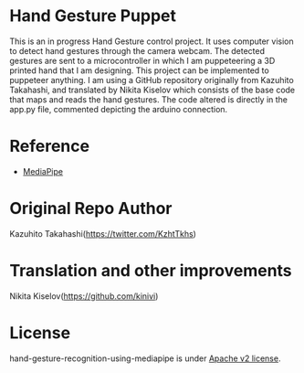 # Hand Gesture Puppet
This is an in progress Hand Gesture control project. It uses computer vision to detect hand gestures through the camera webcam. The detected gestures are sent to a microcontroller in which I am puppeteering a 3D printed hand that I am designing. This project can be implemented to puppeteer anything. I am using a GitHub repository originally from Kazuhito Takahashi, and translated by Nikita Kiselov which consists of the base code that maps and reads the hand gestures. The code altered is directly in the app.py file, commented depicting the arduino connection.


# Reference
* [MediaPipe](https://mediapipe.dev/)

# Original Repo Author
Kazuhito Takahashi(https://twitter.com/KzhtTkhs)

# Translation and other improvements
Nikita Kiselov(https://github.com/kinivi)
 
# License 
hand-gesture-recognition-using-mediapipe is under [Apache v2 license](LICENSE).
